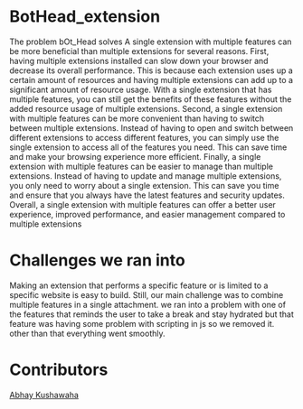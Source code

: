 # BotHead_extension
The problem bOt_Head solves
A single extension with multiple features can be more beneficial than multiple extensions for several reasons.
First, having multiple extensions installed can slow down your browser and decrease its overall performance. This is because each extension uses up a certain amount of resources and having multiple extensions can add up to a significant amount of resource usage. With a single extension that has multiple features, you can still get the benefits of these features without the added resource usage of multiple extensions.
Second, a single extension with multiple features can be more convenient than having to switch between multiple extensions. Instead of having to open and switch between different extensions to access different features, you can simply use the single extension to access all of the features you need. This can save time and make your browsing experience more efficient.
Finally, a single extension with multiple features can be easier to manage than multiple extensions. Instead of having to update and manage multiple extensions, you only need to worry about a single extension. This can save you time and ensure that you always have the latest features and security updates.
Overall, a single extension with multiple features can offer a better user experience, improved performance, and easier management compared to multiple extensions

# Challenges we ran into
Making an extension that performs a specific feature or is limited to a specific website is easy to build. Still, our main challenge was to combine multiple features in a single attachment. we ran into a problem with one of the features that reminds the user to take a break and stay hydrated but that feature was having some problem with scripting in js so we removed it.
other than that everything went smoothly.

# Contributors
  [Abhay Kushawaha](https://github.com/justabhay)
